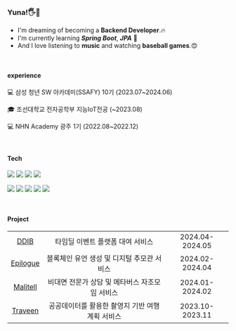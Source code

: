### Yuna!🖐🌻

- I'm dreaming of becoming a **Backend Developer**.🔥
- I'm currently learning _**Spring Boot**_, _**JPA**_ 🚀
- And I love listening to **music** and watching **baseball games**.😍
<br>

#### experience

💻 삼성 청년 SW 아카데미(SSAFY) 10기 (2023.07~2024.06)
<br>

🎓 조선대학교 전자공학부 지능IoT전공 (~2023.08)
<br>

💻 NHN Academy 광주 1기 (2022.08~2022.12)


<br>

#### Tech

<img src="https://img.shields.io/badge/Java-007396?style=flat&logo=Java&logoColor=white"> <img src="https://img.shields.io/badge/Spring-6DB33F?style=flat&logo=spring&logoColor=white"> <img src="https://img.shields.io/badge/Hibernate-59666C?style=flat&logo=hibernate&logoColor=white"> <img src="https://img.shields.io/badge/Mysql-4479A1?style=flat&logo=mysql&logoColor=white">

<img src="https://img.shields.io/badge/Git-F05032?style=flat&logo=git&logoColor=white"> <img src="https://img.shields.io/badge/Github-181717?style=flat&logo=github&logoColor=white"> <img src="https://img.shields.io/badge/Gitlab-FC6D26?style=flat&logo=gltlab&logoColor=white"> <img src="https://img.shields.io/badge/IntelliJ IDEA-000000?style=flat&logo=intellijidea&logoColor=white"> <img src="https://img.shields.io/badge/Eclipse IDE-2C2255?style=flat&logo=eclipseide&logoColor=white">

<br>

#### Project

<table style="text-align: center;">
  <tr>
    <td><a href="https://github.com/kn9012/DDIB">DDIB</a></td>
    <td>타임딜 이벤트 플랫폼 대여 서비스</td>
    <td>2024.04-2024.05</td>
  </tr>
  <tr>
    <td><a href="https://github.com/kn9012/Epilogue">Epilogue</a></td>
    <td>블록체인 유언 생성 및 디지털 추모관 서비스</td>
    <td>2024.02-2024.04</td>
  </tr>
  <tr>
    <td><a href="https://github.com/kn9012/Malitell">Malitell</a></td>
    <td>비대면 전문가 상담 및 메타버스 자조모임 서비스</td>
    <td>2024.01-2024.02</td>
  </tr>
  <tr>
    <td><a href="https://github.com/kn9012/Traveen">Traveen</a></td>
    <td>공공데이터를 활용한 촬영지 기반 여행 계획 서비스</td>
    <td>2023.10-2023.11</td>
  </tr>
</table>

<br />


